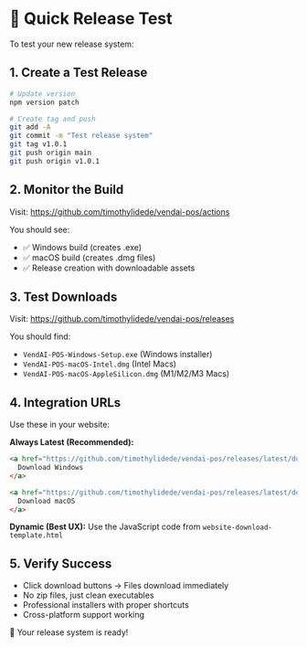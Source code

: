 # 🚀 Quick Release Test

To test your new release system:

## 1. Create a Test Release

```bash
# Update version
npm version patch

# Create tag and push
git add -A
git commit -m "Test release system"
git tag v1.0.1
git push origin main
git push origin v1.0.1
```

## 2. Monitor the Build

Visit: https://github.com/timothylidede/vendai-pos/actions

You should see:
- ✅ Windows build (creates .exe)
- ✅ macOS build (creates .dmg files)
- ✅ Release creation with downloadable assets

## 3. Test Downloads

Visit: https://github.com/timothylidede/vendai-pos/releases

You should find:
- `VendAI-POS-Windows-Setup.exe` (Windows installer)
- `VendAI-POS-macOS-Intel.dmg` (Intel Macs)
- `VendAI-POS-macOS-AppleSilicon.dmg` (M1/M2/M3 Macs)

## 4. Integration URLs

Use these in your website:

**Always Latest (Recommended):**
```html
<a href="https://github.com/timothylidede/vendai-pos/releases/latest/download/VendAI-POS-Windows-Setup.exe">
  Download Windows
</a>

<a href="https://github.com/timothylidede/vendai-pos/releases/latest/download/VendAI-POS-macOS-AppleSilicon.dmg">
  Download macOS
</a>
```

**Dynamic (Best UX):**
Use the JavaScript code from `website-download-template.html`

## 5. Verify Success

- Click download buttons → Files download immediately
- No zip files, just clean executables
- Professional installers with proper shortcuts
- Cross-platform support working

🎉 Your release system is ready!